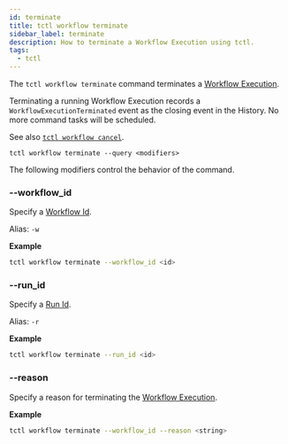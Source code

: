 ```yaml
---
id: terminate
title: tctl workflow terminate
sidebar_label: terminate
description: How to terminate a Workflow Execution using tctl.
tags:
  - tctl
---
```


The `tctl workflow terminate` command terminates a [Workflow Execution](/concepts/what-is-a-workflow-execution).

Terminating a running Workflow Execution records a `WorkflowExecutionTerminated` event as the closing event in the History.
No more command tasks will be scheduled.

See also [`tctl workflow cancel`](/tctl-v1/workflow/cancel).

`tctl workflow terminate --query <modifiers>`

The following modifiers control the behavior of the command.

### --workflow_id

Specify a [Workflow Id](/concepts/what-is-a-workflow-id).

Alias: `-w`

**Example**

```bash
tctl workflow terminate --workflow_id <id>
```

### --run_id

Specify a [Run Id](/concepts/what-is-a-run-id).

Alias: `-r`

**Example**

```bash
tctl workflow terminate --run_id <id>
```

### --reason

Specify a reason for terminating the [Workflow Execution](/concepts/what-is-a-workflow-execution).

**Example**

```bash
tctl workflow terminate --workflow_id --reason <string>
```
